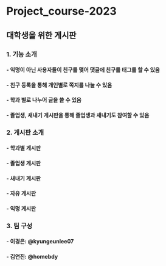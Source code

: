 # Project_course-2023

## 대학생을 위한 게시판
### 1. 기능 소개
#### - 익명이 아닌 사용자들이 친구를 맺어 댓글에 친구를 태그를 할 수 있음
#### - 친구 등록을 통해 개인별로 쪽지를 나눌 수 있음
#### - 학과 별로 나누어 글을 쓸 수 있음
#### - 졸업생, 새내기 게시판을 통해 졸업생과 새내기도 참여할 수 있음

### 2. 게시판 소개
#### - 학과별 게시판
#### - 졸업생 게시판
#### - 새내기 게시판
#### - 자유 게시판
#### - 익명 게시판

### 3. 팀 구성
#### - 이경은: @kyungeunlee07
#### - 김연진: @homebdy
